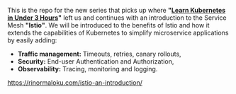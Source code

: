This is the repo for the new series that picks up where **"[Learn Kubernetes in Under 3 Hours](https://medium.freecodecamp.org/learn-kubernetes-in-under-3-hours-a-detailed-guide-to-orchestrating-containers-114ff420e882)"** left us and continues with an introduction to the Service Mesh **"Istio"**. We will be introduced to the benefits of Istio and how it extends the capabilities of Kubernetes to simplify microservice applications by easily adding:

-	**Traffic management:** Timeouts, retries, canary rollouts, 
-	**Security:** End-user Authentication and Authorization,
-	**Observability:** Tracing, monitoring and logging.

https://rinormaloku.com/istio-an-introduction/
